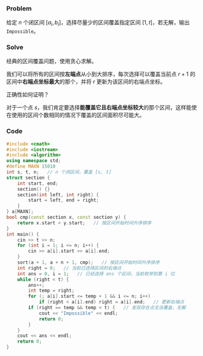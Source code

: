 ### Problem
给定 $n$ 个闭区间 $[a_i,b_i]$，选择尽量少的区间覆盖指定区间 $[1, t]$，若无解，输出 `Impossible`。 

### Solve
经典的区间覆盖问题，使用贪心求解。

我们可以将所有的区间按**左端点**从小到大排序，每次选择可以覆盖当前点 $r+1$ 的区间中**右端点坐标最大**的那个，并将 $r$ 更新为该区间的右端点坐标。

正确性如何证明？

对于一个点 $s$，我们肯定要选择**能覆盖它且右端点坐标较大**的那个区间，这样能使在使用的区间个数相同的情况下覆盖的区间面积尽可能大。
### Code
```cpp
#include <cmath>
#include <iostream>
#include <algorithm>
using namespace std;
#define MAXN 15010
int s, t, n;   // n 个闭区间，覆盖 [s, t] 
struct section {
	int start, end;
	section() {}
	section(int left, int right) {
		start = left, end = right;
	}
} a[MAXN];
bool cmp(const section x, const section y) {
	return x.start < y.start;   // 按区间开始时间升序排序 
}
int main() {
	cin >> t >> n;
	for (int i = 1; i <= n; i++) {
		cin >> a[i].start >> a[i].end;
	}
	sort(a + 1, a + n + 1, cmp);   // 按区间开始时间升序排序 
	int right = 0;   // 当前已选择区间的右端点 
	int ans = 0, i = 1;   // 已经选择 ans 个区间，当前枚举到第 i 位 
	while (right < t) {
		ans++;
		int temp = right;
		for (; a[i].start <= temp + 1 && i <= n; i++)
			if (right < a[i].end) right = a[i].end;   // 更新右端点 
		if (right == temp && temp < t) {   // 发现存在点无法覆盖，无解 
			cout << "Impossible" << endl;
			return 0;
		}
	}
	cout << ans << endl;
	return 0; 
}
```